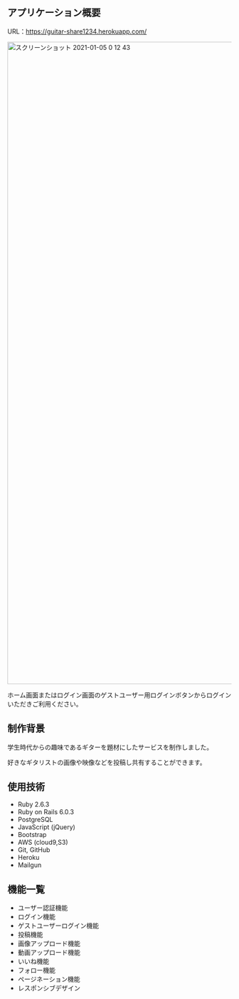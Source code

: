 ## アプリケーション概要

URL：https://guitar-share1234.herokuapp.com/

<img width="1440" alt="スクリーンショット 2021-01-05 0 12 43" src="https://user-images.githubusercontent.com/68327357/103549608-fedad480-4eea-11eb-9381-7d566c1fab8c.png">

ホーム画面またはログイン画面のゲストユーザー用ログインボタンからログインいただきご利用ください。

## 制作背景

学生時代からの趣味であるギターを題材にしたサービスを制作しました。

好きなギタリストの画像や映像などを投稿し共有することができます。

## 使用技術
* Ruby 2.6.3
* Ruby on Rails 6.0.3
* PostgreSQL
* JavaScript (jQuery)
* Bootstrap
* AWS (cloud9,S3)
* Git, GitHub
* Heroku
* Mailgun

## 機能一覧
* ユーザー認証機能
* ログイン機能
* ゲストユーザーログイン機能 
* 投稿機能
* 画像アップロード機能
* 動画アップロード機能
* いいね機能
* フォロー機能
* ページネーション機能
* レスポンシブデザイン
